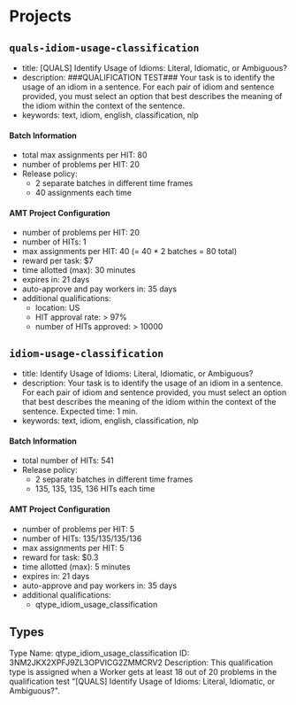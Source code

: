 # Projects

## `quals-idiom-usage-classification`
- title: [QUALS] Identify Usage of Idioms: Literal, Idiomatic, or Ambiguous?
- description: ###QUALIFICATION TEST### Your task is to identify the usage of an idiom in a sentence. For each pair of idiom and sentence provided, you must select an option that best describes the meaning of the idiom within the context of the sentence.
- keywords: text, idiom, english, classification, nlp

#### Batch Information
- total max assignments per HIT: 80
- number of problems per HIT: 20
- Release policy: 
    - 2 separate batches in different time frames
    - 40 assignments each time

#### AMT Project Configuration
- number of problems per HIT: 20
- number of HITs: 1
- max assignments per HIT: 40 (= 40 * 2 batches = 80 total)
- reward per task: $7
- time allotted (max): 30 minutes
- expires in: 21 days
- auto-approve and pay workers in: 35 days
- additional qualifications:
    - location: US
    - HIT approval rate: > 97%
    - number of HITs approved: > 10000

## `idiom-usage-classification`
- title: Identify Usage of Idioms: Literal, Idiomatic, or Ambiguous?
- description: Your task is to identify the usage of an idiom in a sentence. For each pair of idiom and sentence provided, you must select an option that best describes the meaning of the idiom within the context of the sentence. Expected time: 1 min.
- keywords: text, idiom, english, classification, nlp

#### Batch Information
- total number of HITs: 541
- Release policy:
    - 2 separate batches in different time frames
    - 135, 135, 135, 136 HITs each time

#### AMT Project Configuration
- number of problems per HIT: 5
- number of HITs: 135/135/135/136
- max assignments per HIT: 5
- reward for task: $0.3
- time allotted (max): 5 minutes 
- expires in: 21 days
- auto-approve and pay workers in: 35 days
- additional qualifications: 
    - qtype_idiom_usage_classification

## Types
Type Name: qtype_idiom_usage_classification
ID: 3NM2JKX2XPFJ9ZL3OPVICG2ZMMCRV2
Description: This qualification type is assigned when a Worker gets at least 18 out of 20 problems in the qualification test "[QUALS] Identify Usage of Idioms: Literal, Idiomatic, or Ambiguous?".